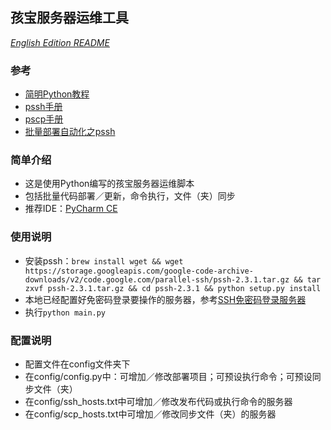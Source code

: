 ## 孩宝服务器运维工具

*[English Edition README](./README-EN.md)*

### 参考
- [简明Python教程](http://www.cuhk.edu.cn/library/dw/tg/il/Python_shen.pdf)
- [pssh手册](https://www.mankier.com/1/pssh)
- [pscp手册](https://www.mankier.com/1/pscp)
- [批量部署自动化之pssh](https://ruiaylin.github.io/2014/11/20/pssh/)

### 简单介绍
- 这是使用Python编写的孩宝服务器运维脚本
- 包括批量代码部署／更新，命令执行，文件（夹）同步
- 推荐IDE：[PyCharm CE](https://www.jetbrains.com/pycharm/download/)

### 使用说明
- 安装pssh：`brew install wget && wget https://storage.googleapis.com/google-code-archive-downloads/v2/code.google.com/parallel-ssh/pssh-2.3.1.tar.gz && tar zxvf pssh-2.3.1.tar.gz && cd pssh-2.3.1 && python setup.py install`
- 本地已经配置好免密码登录要操作的服务器，参考[SSH免密码登录服务器](https://www.digitalocean.com/community/tutorials/how-to-configure-ssh-key-based-authentication-on-a-linux-server)
- 执行`python main.py`



### 配置说明
- 配置文件在config文件夹下
- 在config/config.py中：可增加／修改部署项目；可预设执行命令；可预设同步文件（夹）
- 在config/ssh_hosts.txt中可增加／修改发布代码或执行命令的服务器
- 在config/scp_hosts.txt中可增加／修改同步文件（夹）的服务器